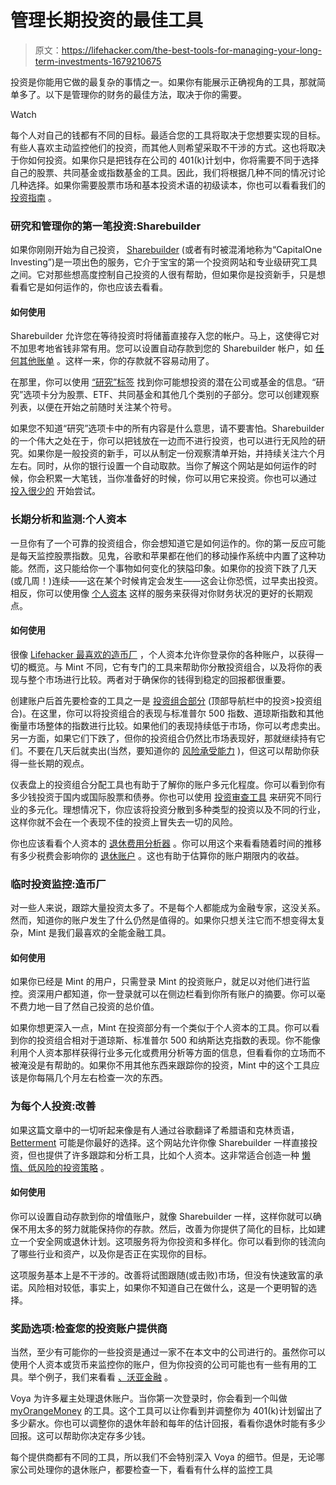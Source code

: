 # 管理长期投资的最佳工具

> 原文：<https://lifehacker.com/the-best-tools-for-managing-your-long-term-investments-1679210675>

投资是你能用它做的最复杂的事情之一。如果你有能展示正确视角的工具，那就简单多了。以下是管理你的财务的最佳方法，取决于你的需要。

Watch

每个人对自己的钱都有不同的目标。最适合您的工具将取决于您想要实现的目标。有些人喜欢主动监控他们的投资，而其他人则希望采取不干涉的方式。这也将取决于你如何投资。如果你只是把钱存在公司的 401(k)计划中，你将需要不同于选择自己的股票、共同基金或指数基金的工具。因此，我们将根据几种不同的情况讨论几种选择。如果你需要股票市场和基本投资术语的初级读本，你也可以看看我们的 [投资指南](https://lifehacker.com/how-can-i-get-started-investing-in-the-stock-market-1376782232) 。

### **研究和管理你的第一笔投资:Sharebuilder**

如果你刚刚开始为自己投资， [Sharebuilder](http://sharebuilder.com/) (或者有时被混淆地称为“CapitalOne Investing”)是一项出色的服务，它介于宝宝的第一个投资网站和专业级研究工具之间。它对那些想高度控制自己投资的人很有帮助，但如果你是投资新手，只是想看看它是如何运作的，你也应该去看看。

#### **如何使用**

Sharebuilder 允许您在等待投资时将储蓄直接存入您的帐户。马上，这使得它对不加思考地省钱非常有用。您可以设置自动存款到您的 Sharebuilder 帐户，如 [任何其他账单](http://lifehacker.com/treat-savings-and-investments-like-a-bill-1511918460) 。这样一来，你的存款就不容易动用了。

在那里，你可以使用 [“研究”标签](https://research.sharebuilder.com/customer/sharebuilder/stock-market/overview) 找到你可能想投资的潜在公司或基金的信息。“研究”选项卡分为股票、ETF、共同基金和其他几个类别的子部分。您可以创建观察列表，以便在开始之前随时关注某个符号。

如果您不知道“研究”选项卡中的所有内容是什么意思，请不要害怕。Sharebuilder 的一个伟大之处在于，你可以把钱放在一边而不进行投资，也可以进行无风险的研究。如果你是一般投资的新手，可以从制定一份观察清单开始，并持续关注六个月左右。同时，从你的银行设置一个自动取款。当你了解这个网站是如何运作的时候，你会积累一大笔钱，当你准备好的时候，你可以用它来投资。你也可以通过 [投入很少的](https://lifehacker.com/get-started-investing-with-very-little-money-5910446) 开始尝试。

### **长期分析和监测:个人资本**

一旦你有了一个可靠的投资组合，你会想知道它是如何运作的。你的第一反应可能是每天监控股票指数。见鬼，谷歌和苹果都在他们的移动操作系统中内置了这种功能。然而，这只能给你一个事物如何变化的狭隘印象。如果你的投资下跌了几天(或几周！)连续——这在某个时候肯定会发生——这会让你恐慌，过早卖出投资。相反，你可以使用像 [个人资本](https://www.personalcapital.com/) 这样的服务来获得对你财务状况的更好的长期观点。

#### **如何使用**

很像 [Lifehacker 最喜欢的造币厂](http://lifehacker.com/five-best-personal-finance-tools-5828438) ，个人资本允许你登录你的各种账户，以获得一切的概览。与 Mint 不同，它有专门的工具来帮助你分散投资组合，以及将你的表现与整个市场进行比较。两者对于确保你的钱得到稳定的回报都很重要。

创建账户后首先要检查的工具之一是 [投资组合部分](https://home.personalcapital.com/page/login/app#/portfolio) (顶部导航栏中的投资>投资组合)。在这里，你可以将投资组合的表现与标准普尔 500 指数、道琼斯指数和其他衡量市场整体的指数进行比较。如果他们的表现持续低于市场，你可以考虑卖出。另一方面，如果它们下跌了，但你的投资组合仍然比市场表现好，那就继续持有它们。不要在几天后就卖出(当然，要知道你的 [风险承受能力](https://lifehacker.com/determine-your-risk-tolerance-level-before-investing-1599228268) )，但这可以帮助你获得一些长期的观点。

仪表盘上的投资组合分配工具也有助于了解你的账户多元化程度。你可以看到你有多少钱投资于国内或国际股票和债券。你也可以使用 [投资审查工具](https://home.personalcapital.com/page/login/app#/investment-checkup/stocks) 来研究不同行业的多元化。理想情况下，你应该将投资分散到多种类型的投资以及不同的行业，这样你就不会在一个表现不佳的投资上冒失去一切的风险。

你也应该看看个人资本的 [退休费用分析器](https://home.personalcapital.com/page/login/app#/401k) 。你可以用这个来看看随着时间的推移有多少税费会影响你的 [退休账户](https://lifehacker.com/a-beginner-s-guide-to-opening-an-ira-1607498930) 。这也有助于估算你的账户期限内的收益。

### **临时投资监控:造币厂**

对一些人来说，跟踪大量投资太多了。不是每个人都能成为金融专家，这没关系。然而，知道你的账户发生了什么仍然是值得的。如果你只想关注它而不想变得太复杂，Mint 是我们最喜欢的全能金融工具。

#### **如何使用**

如果你已经是 Mint 的用户，只需登录 Mint 的投资账户，就足以对他们进行监控。资深用户都知道，你一登录就可以在侧边栏看到你所有账户的摘要。你可以毫不费力地一目了然自己投资的总价值。

如果你想更深入一点，Mint 在投资部分有一个类似于个人资本的工具。你可以看到你的投资组合相对于道琼斯、标准普尔 500 和纳斯达克指数的表现。你不能像利用个人资本那样获得行业多元化或费用分析等方面的信息，但看看你的立场而不被淹没是有帮助的。如果你不用其他东西来跟踪你的投资，Mint 中的这个工具应该是你每隔几个月左右检查一次的东西。

### **为每个人投资:改善**

如果这篇文章中的一切听起来像是有人通过谷歌翻译了希腊语和克林贡语， [Betterment](https://wwws.betterment.com/) 可能是你最好的选择。这个网站允许你像 Sharebuilder 一样直接投资，但也提供了许多跟踪和分析工具，比如个人资本。这非常适合创造一种 [懒惰、低风险的投资策略](https://lifehacker.com/stick-to-a-lazy-low-risk-investing-strategy-to-avoid-l-1669221429) 。

#### **如何使用**

你可以设置自动存款到你的增值账户，就像 Sharebuilder 一样，这样你就可以确保不用太多的努力就能保持你的存款。然后，改善为你提供了简化的目标，比如建立一个安全网或退休计划。这项服务将为你投资和多样化。你可以看到你的钱流向了哪些行业和资产，以及你是否正在实现你的目标。

这项服务基本上是不干涉的。改善将试图跟随(或击败)市场，但没有快速致富的承诺。风险相对较低，事实上，如果你不知道自己在做什么，这是一个更明智的选择。

### **奖励选项:检查您的投资账户提供商**

当然，至少有可能你的一些投资是通过一家不在本文中的公司进行的。虽然你可以使用个人资本或货币来监控你的账户，但为你投资的公司可能也有一些有用的工具。举个例子，我们来看看 [、沃亚金融](https://voyaretirement.voyaplans.com/eportal/welcome.do) 。

Voya 为许多雇主处理退休账户。当你第一次登录时，你会看到一个叫做 [myOrangeMoney](http://voya.com/tool/orange-money) 的工具。这个工具可以让你看到并调整你为 401(k)计划留出了多少薪水。你也可以调整你的退休年龄和每年的估计回报，看看你退休时能有多少回报。这可以帮助你决定存多少钱。

每个提供商都有不同的工具，所以我们不会特别深入 Voya 的细节。但是，无论哪家公司处理你的退休账户，都要检查一下，看看有什么样的监控工具